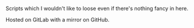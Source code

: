 Scripts which I wouldn't like to loose even if there's nothing fancy in here.

Hosted on GitLab with a mirror on GitHub.

